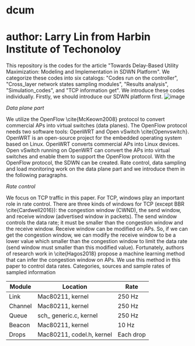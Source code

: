 # dcum
# author: Larry Lin from Harbin Institute of Techonoloy
This repository is the codes for the article "Towards Delay-Based Utility Maximization: Modeling and Implementation in SDWN Platform". 
We categorize these codes into six catalogs: "Codes run on the controller", "Cross_layer network states sampling modules", "Results analysis", "Simulation_codes", and "TCP information get". We introduce these codes individually.
Firstly, we should introduce our SDWN platform first.
![image](https://github.com/lingersohot/dcum/blob/master/Figures/framework.jpg)


*Data plane part*

We utilize the OpenFlow \cite{McKeown2008} protocol to convert commercial APs into virtual switches (data planes). The OpenFlow protocol needs two software tools: OpenWRT and Open vSwitch \cite{Openvswitch}. OpenWRT is an open-source project for the embedded operating system based on Linux. OpenWRT converts commercial APs into Linux devices. Open vSwitch running on OpenWRT can convert the APs into virtual switches and enable them to support the OpenFlow protocol. With the OpenFlow protocol, the SDWN can be created.
 Rate control, data sampling and load monitoring work on the data plane part and we introduce them in the following paragraphs.


*Rate control*

We focus on TCP traffic in this paper. For TCP, windows play an important role in rate control. There are three kinds of windows for TCP (except BBR \cite{Cardwell2016}): the congestion window (CWND), the send window, and receive window (advertised window in packets). The send window controls the data rate; it must be smaller than the congestion window and the receive window. Receive window can be modified on APs. So, if we can get the congestion window, we can modify the receive window to be a lower value which smaller than the congestion window to limit the data rate (send window must smaller than this modified value). Fortunately, authors of research work in \cite{Hagos2018} propose a machine learning method that can infer the congestion window on APs. We use this method in this paper to control data rates.
Categories, sources and sample rates of sampled information

Module  | Location | Rate
----------|-----------|----------
Link  | Mac80211, kernel | 250 Hz 
Channel | Mac80211, kernel | 250 Hz
Queue | sch\_ generic.c, kernel | 250 Hz 
Beacon | Mac80211, kernel | 10 Hz 
Drops | Mac80211, codel.h, kernel | Each drop
